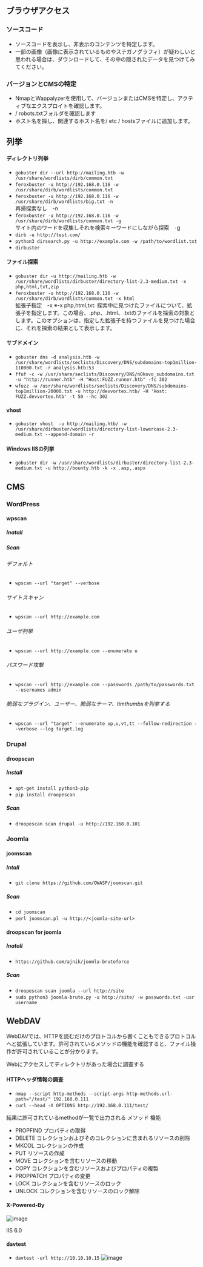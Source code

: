 ## ブラウザアクセス
### ソースコード
- ソースコードを表示し、非表示のコンテンツを特定します。
- 一部の画像（画像に表示されているものやステガノグラフィ）が疑わしいと思われる場合は、ダウンロードして、その中の隠されたデータを見つけてみてください。
  
### バージョンとCMSの特定
- NmapとWappalyzerを使用して、バージョンまたはCMSを特定し、アクティブなエクスプロイトを確認します。
- / robots.txtフォルダを確認します
- ホスト名を探し、関連するホスト名を/ etc / hostsファイルに追加します。

## 列挙
#### ディレクトリ列挙
- `gobuster dir --url http://mailing.htb -w /usr/share/wordlists/dirb/common.txt`
- `feroxbuster -u http://192.168.0.116 -w /usr/share/dirb/wordlists/common.txt` 
- `feroxbuster -u http://192.168.0.116 -w /usr/share/dirb/wordlists/big.txt -n`  
  再帰探索なし　-n
- `feroxbuster -u http://192.168.0.116 -w /usr/share/dirb/wordlists/common.txt -g`  
サイト内のワードを収集しそれを検索キーワードにしながら探索　-g
- `dirb -u http://test.com/`
- `python3 dirsearch.py -u http://example.com -w /path/to/wordlist.txt`
- `dirbuster`


#### ファイル探索
- `gobuster dir -u http://mailing.htb -w /usr/share/wordlists/dirbuster/directory-list-2.3-medium.txt -x php,html,txt,zip`
- `feroxbuster -u http://192.168.0.116 -w /usr/share/dirb/wordlists/common.txt -x html`  
拡張子指定　-x
※-x php,html,txt: 探索中に見つけたファイルについて、拡張子を指定します。この場合、.php、.html、.txtのファイルを探索の対象とします。このオプションは、指定した拡張子を持つファイルを見つけた場合に、それを探索の結果として表示します。

#### サブドメイン
- `gobuster dns -d analysis.htb -w /usr/share/wordlists/seclists/Discovery/DNS/subdomains-top1million-110000.txt -r analysis.htb:53`
- `ffuf -c -w /usr/share/seclists/Discovery/DNS/n0kovo_subdomains.txt -u "http://runner.htb" -H "Host:FUZZ.runner.htb" -fc 302`
- `wfuzz -w /usr/share/wordlists/seclists/Discovery/DNS/subdomains-top1million-20000.txt -u http://devvortex.htb/ -H 'Host: FUZZ.devvortex.htb' -t 50 --hc 302`

#### vhost
- `gobuster vhost  -u http://mailing.htb/ -w /usr/share/dirbuster/wordlists/directory-list-lowercase-2.3-medium.txt --append-domain -r`

#### Windows IISの列挙
- `gobuster dir -w /usr/share/wordlists/dirbuster/directory-list-2.3-medium.txt -u http://bounty.htb -k -x .asp,.aspx`

## CMS

### WordPress

#### wpscan
##### Inatall

##### Scan
###### デフォルト
- `wpscan --url "target" --verbose`


###### サイトスキャン
- `wpscan --url http://example.com`

###### ユーザ列挙
- `wpscan --url http://example.com --enumerate u`

###### パスワード攻撃
- `wpscan --url http://example.com --passwords /path/to/passwords.txt --usernames admin`

###### 脆弱なプラグイン、ユーザー、脆弱なテーマ、timthumbsを列挙する
- `wpscan --url "target" --enumerate vp,u,vt,tt --follow-redirection --verbose --log target.log`
 
### Drupal

#### droopscan
##### Install
- `apt-get install python3-pip`
- `pip install droopescan`
##### Scan
- `droopescan scan drupal -u http://192.168.0.101`

### Joomla

#### joomscan
##### Intall
- `git clone https://github.com/OWASP/joomscan.git`
##### Scan
- `cd joomscan`
- `perl joomscan.pl -u http://<joomla-site-url>`

#### droopscan for joomla
##### Inatall
- `https://github.com/ajnik/joomla-bruteforce`
##### Scan
 - `droopescan scan joomla --url http://site`
 - `sudo python3 joomla-brute.py -u http://site/ -w passwords.txt -usr username`


## WebDAV
WebDAVでは、HTTPを読むだけのプロトコルから書くこともできるプロトコルへと拡張しています。許可されているメソッドの機能を確認すると、ファイル操作が許可されていることが分かります。

Webにアクセスしてディレクトリがあった場合に調査する

#### HTTPヘッダ情報の調査

- `nmap --script http-methods --script-args http-methods.url-path="/test/" 192.168.0.111`
- `curl --head -X OPTIONS http://192.168.0.111/test/`

結果に許可されているmethodが一覧で出力される
メソッド	機能
- PROPFIND	プロパティの取得
- DELETE	コレクションおよびそのコレクションに含まれるリソースの削除
- MKCOL	コレクションの作成
- PUT	リソースの作成
- MOVE	コレクションを含むリソースの移動
- COPY	コレクションを含むリソースおよびプロパティの複製
- PROPPATCH	プロパティの変更
- LOCK	コレクションを含むリソースのロック
- UNLOCK	コレクションを含むリソースのロック解除

#### X-Powered-By
![image](https://github.com/user-attachments/assets/0e03ce74-9761-498c-92b4-1ff1ae05482b)

IIS 6.0

#### davtest
- `davtest -url http://10.10.10.15`
![image](https://github.com/user-attachments/assets/18eea4fe-c21c-4a9b-bc0d-53cc1167f0b9)
